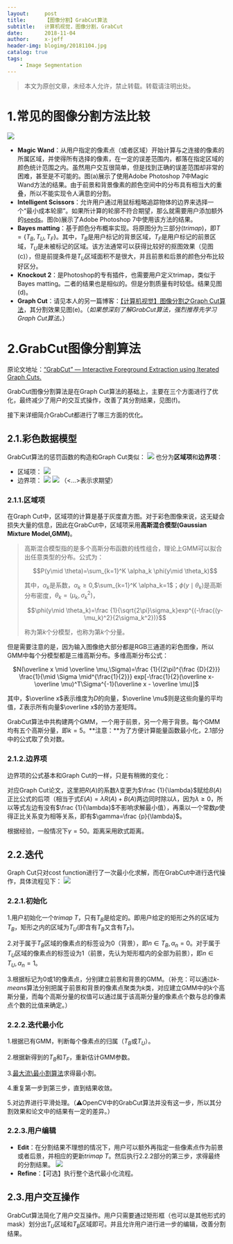 ```yaml
---
layout:     post
title:      【图像分割】GrabCut算法
subtitle:   计算机视觉，图像分割，GrabCut
date:       2018-11-04
author:     x-jeff
header-img: blogimg/20181104.jpg
catalog: true
tags:
    - Image Segmentation
---  
```

>本文为原创文章，未经本人允许，禁止转载。转载请注明出处。

# 1.常见的图像分割方法比较
![](https://github.com/x-jeff/BlogImage/raw/master/ComputerVision/GrabCut/1x1.jpg)

* **Magic Wand**：从用户指定的像素点（或者区域）开始计算与之连接的像素的所属区域，并使得所有选择的像素，在一定的误差范围内，都落在指定区域的颜色统计范围之内。虽然用户交互很简单，但是找到正确的误差范围却非常的困难，甚至是不可能的。图(a)展示了使用Adobe Photoshop 7中Magic Wand方法的结果。由于前景和背景像素的颜色空间中的分布具有相当大的重叠，所以不能实现令人满意的分割。
* **Intelligent Scissors**：允许用户通过用鼠标粗略追踪物体的边界来选择一个“最小成本轮廓”。如果所计算的轮廓不符合期望，那么就需要用户添加额外的[seeds](http://shichaoxin.com/2018/10/21/计算机视觉-图像分割之Graph-Cut算法/)。图(b)展示了Adobe Photoshop 7中使用该方法的结果。
* **Bayes matting**：基于颜色分布概率实现。将原图分为三部分(*trimap*)，即$T=\lbrace T_B,T_U,T_F \rbrace$。其中，$T_B$是用户标记的背景区域，$T_F$是用户标记的前景区域，$T_U$是未被标记的区域。该方法通常可以获得比较好的抠图效果（见图(c)），但是前提条件是$T_U$区域面积不是很大，并且前景和后景的颜色分布比较好区分。
* **Knockout 2**：是Photoshop的专有插件，也需要用户定义trimap，类似于Bayes matting。二者的结果也是相似的。但是分割质量有时较低。结果见图(d)。
* **Graph Cut**：请见本人的另一篇博客：[【计算机视觉】图像分割之Graph Cut算法](http://shichaoxin.com/2018/10/21/计算机视觉-图像分割之Graph-Cut算法/)，其分割效果见图(e)。（*如果想深刻了解GrabCut算法，强烈推荐先学习Graph Cut算法。*）

# 2.GrabCut图像分割算法
原论文地址：[“GrabCut” — Interactive Foreground Extraction using Iterated Graph Cuts.](http://www1.spms.ntu.edu.sg/~image/meeting/paper_2008090501.pdf)

GrabCut图像分割算法是在Graph Cut算法的基础上，主要在三个方面进行了优化，最终减少了用户的交互式操作，改善了其分割结果，见图(f)。

接下来详细简介GrabCut都进行了哪三方面的优化。

## 2.1.彩色数据模型
GrabCut算法的惩罚函数的构造和Graph Cut类似：
![](https://github.com/x-jeff/BlogImage/raw/master/ComputerVision/GrabCut/1x2.jpg)
也分为**区域项**和**边界项**：

* 区域项：
![](https://github.com/x-jeff/BlogImage/raw/master/ComputerVision/GrabCut/1x3.jpg)
* 边界项：
![](https://github.com/x-jeff/BlogImage/raw/master/ComputerVision/GrabCut/1x4.jpg)
![](https://github.com/x-jeff/BlogImage/raw/master/ComputerVision/GrabCut/1x5.jpg)
（<...>表示求期望）

### 2.1.1.区域项
在Graph Cut中，区域项的计算是基于灰度直方图。对于彩色图像来说，这无疑会损失大量的信息，因此在GrabCut中，区域项采用**高斯混合模型(Gaussian Mixture Model,GMM)**。

>高斯混合模型指的是多个高斯分布函数的线性组合，理论上GMM可以拟合出任意类型的分布。公式为： 
>   
>$$P(y\mid \theta)=\sum_{k=1}^K \alpha_k \phi(y\mid \theta_k)$$  
>  
>其中，$\alpha_k$是系数，$\alpha_k \geq 0$,$\sum_{k=1}^K \alpha_k=1$；$\phi(y\mid \theta_k)$是高斯分布密度，$\theta_k=(\mu_k,\sigma_k^2)$， 
>   
>$$\phi(y\mid \theta_k)=\frac {1}{\sqrt{2\pi}\sigma_k}exp^{(-\frac{(y-\mu_k)^2}{2\sigma_k^2})}$$  
>  
>称为第$k$个分模型，也称为第$k$个分量。  

但是需要注意的是，因为输入图像绝大部分都是RGB三通道的彩色图像，所以GMM中每个分模型都是三维高斯分布。多维高斯分布公式：  
  
<center>$N(\overline x \mid \overline \mu,\Sigma)=\frac {1}{(2\pi)^{\frac {D}{2}}} \frac{1}{\mid \Sigma \mid^{\frac{1}{2}}} exp[-\frac{1}{2}(\overline x- \overline \mu)^T\Sigma^{-1}(\overline x - \overline \mu)]$</center>
  
其中，$\overline x$表示维度为$D$的向量，$\overline \mu$则是这些向量的平均值，$\Sigma$表示所有向量$\overline x$的协方差矩阵。

GrabCut算法中共构建两个GMM，一个用于前景，另一个用于背景。每个GMM均有五个高斯分量，即$k=5$。**注意：**为了方便计算能量函数最小化，2.1部分中的公式取了负对数。

### 2.1.2.边界项
边界项的公式基本和Graph Cut的一样，只是有稍微的变化：  

对应Graph Cut论文，这里把$R(A)$的系数$\lambda$变更为$\frac {1}{\lambda}$赋给$B(A)$正比公式的后项（相当于式$E(A)=\lambda R(A)+B(A)$两边同时除以$\lambda$，因为$\lambda \geq 0$，所以等式左边有没有$\frac {1}{\lambda}$不影响求解最小值），再乘以一个常数$p$使得正比关系变为相等关系，即有$\gamma=\frac {p}{\lambda}$。

根据经验，一般情况下$\gamma=50$。距离采用欧式距离。

## 2.2.迭代
Graph Cut只对cost function进行了一次最小化求解，而在GrabCut中进行迭代操作，具体流程见下：
![](https://github.com/x-jeff/BlogImage/raw/master/ComputerVision/GrabCut/1x6.jpg)
### 2.2.1.初始化
1.用户初始化一个$trimap$ $T$，只有$T_B$是给定的。即用户给定的矩形之外的区域为$T_B$，矩形之内的区域为$T_U$(即含有$T_B$又含有$T_F$)。  

2.对于属于$T_B$区域的像素点的标签设为0（背景），即$n \in T_B,\alpha_n =0$。对于属于$T_U$区域的像素点的标签设为1（前景，先认为矩形框内的全部为前景），即$n \in T_U,\alpha_n=1$。

3.根据标记为0或1的像素点，分别建立前景和背景的GMM。（补充：可以通过*k-means*算法分别把属于前景和背景的像素点聚类为*k*类，对应建立GMM中的*k*个高斯分量，而每个高斯分量的权值可以通过属于该高斯分量的像素点个数与总的像素点个数的比值来确定。）

### 2.2.2.迭代最小化
1.根据已有GMM，判断每个像素点的归属（$T_B$或$T_U$）。

2.根据新得到的$T_B$和$T_F$，重新估计GMM参数。

3.[最大流\最小割算法](http://shichaoxin.com/2018/10/26/计算机视觉-图像分割之-最大流-最小割-算法/)求得最小割。

4.重复第一步到第三步，直到结果收敛。

5.对边界进行平滑处理。（⚠️OpenCV中的GrabCut算法并没有这一步，所以其分割效果和论文中的结果有一定的差异。）

### 2.2.3.用户编辑
* **Edit**：在分割结果不理想的情况下，用户可以额外再指定一些像素点作为前景或者后景，并相应的更新$trimap$ $T$。然后执行2.2.2部分的第三步，求得最终的分割结果。
![](https://github.com/x-jeff/BlogImage/raw/master/ComputerVision/GrabCut/1x7.jpg)
* **Refine**：【可选】执行整个迭代最小化流程。

## 2.3.用户交互操作
GrabCut算法简化了用户交互操作。用户只需要通过矩形框（也可以是其他形式的mask）划分出$T_U$区域和$T_B$区域即可。并且允许用户进行进一步的编辑，改善分割结果。
